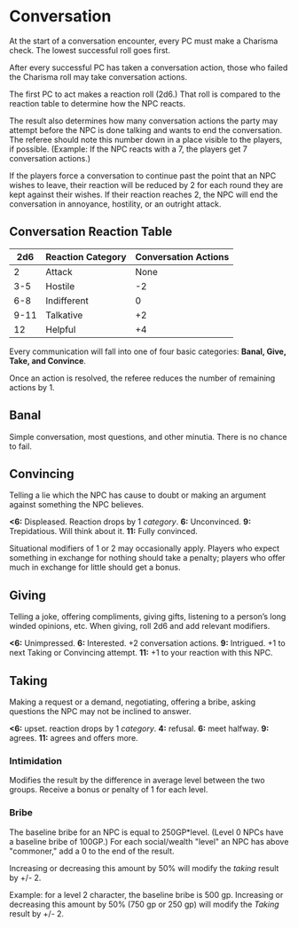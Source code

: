 # Conversation

At the start of a conversation encounter, every PC must make a Charisma check. The lowest successful roll goes first.

After every successful PC has taken a conversation action, those who failed the Charisma roll may take conversation actions.

The first PC to act makes a reaction roll (2d6.) That roll is compared to the reaction table to determine how the NPC reacts.

The result also determines how many conversation actions the party may attempt before the NPC is done talking and wants to end the conversation. The referee should note this number down in a place visible to the players, if possible. (Example: If the NPC reacts with a 7, the players get 7 conversation actions.)

If the players force a conversation to continue past the point that an NPC wishes to leave, their reaction will be reduced by 2 for each round they are kept against their wishes. If their reaction reaches 2, the NPC will end the conversation in annoyance, hostility, or an outright attack.

## Conversation Reaction Table

| **2d6** | **Reaction Category** | **Conversation Actions** |
| ------- | --------------------- | ------------------------ |
| 2       | Attack                | None                     |
| 3-5     | Hostile               | -2                       |
| 6-8     | Indifferent           | 0                        |
| 9-11    | Talkative             | +2                       |
| 12      | Helpful               | +4                       |

Every communication will fall into one of four basic categories: **Banal, Give, Take, and Convince**.

Once an action is resolved, the referee reduces the number of remaining actions by 1.

## Banal

Simple conversation, most questions, and other minutia. There is no chance to fail.

## Convincing

Telling a lie which the NPC has cause to doubt or making an argument against something the NPC believes.

**<6:** Displeased. Reaction drops by 1 *category*. **6:** Unconvinced. **9:** Trepidatious. Will think about it. **11:** Fully convinced.

Situational modifiers of 1 or 2 may occasionally apply. Players who expect something in exchange for nothing should take a penalty; players who offer much in exchange for little should get a bonus.

## Giving

Telling a joke, offering compliments, giving gifts, listening to a person’s long winded opinions, etc. When giving, roll 2d6 and add relevant modifiers.

**<6:** Unimpressed. **6:** Interested. +2 conversation actions. **9:** Intrigued. +1 to next Taking or Convincing attempt. **11:** +1 to your reaction with this NPC.

## Taking

Making a request or a demand, negotiating, offering a bribe, asking questions the NPC may not be inclined to answer.

**<6:** upset. reaction drops by 1 *category*. **4:** refusal. **6:** meet halfway. **9:** agrees. **11:** agrees and offers more.

### Intimidation

Modifies the result by the difference in average level between the two groups. Receive a bonus or penalty of 1 for each level.

### Bribe

The baseline bribe for an NPC is equal to 250GP*level. (Level 0 NPCs have a baseline bribe of 100GP.) 
For each social/wealth "level" an NPC has above "commoner," add a 0 to the end of the result.

Increasing or decreasing this amount by 50% will modify the *taking* result by +/- 2.

Example: for a level 2 character, the baseline bribe is 500 gp. Increasing or decreasing this amount by 50% (750 gp or 250 gp) will modify the *Taking* result by +/- 2.